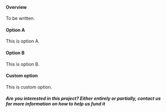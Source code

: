 #### Overview
To be written.

#### Option A
This is option A.

#### Option B
This is option B.

#### Custom option
This is custom option.


##### Are you interested in this project? Either entirely or partially, contact us for more information on how to help us fund it